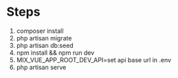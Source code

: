 # Steps

1. composer install
2. php artisan migrate
3. php artisan db:seed
4. npm install && npm run dev
5. MIX_VUE_APP_ROOT_DEV_API=set api base url in .env
6. php artisan serve